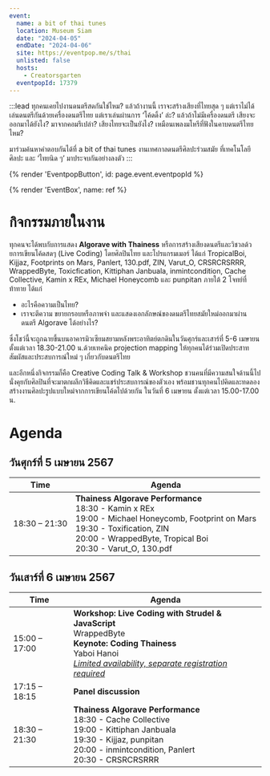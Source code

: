 ```yaml
---
event:
  name: a bit of thai tunes
  location: Museum Siam
  date: "2024-04-05"
  endDate: "2024-04-06"
  site: https://eventpop.me/s/thai
  unlisted: false
  hosts:
    - Creatorsgarten
  eventpopId: 17379
---
```


:::lead
ทุกคนเคยไปงานดนตรีสดกันใช่ไหม?
แล้วถ้างานนี้ เราจะสร้างเสียงที่ไทยสุด ๆ แต่เราไม่ได้เล่นดนตรีกันด้วยเครื่องดนตรีไทย แต่เราเล่นผ่านการ ‘โค้ดดิ้ง’ ล่ะ?
แล้วถ้าไม่มีเครื่องดนตรี เสียงจะออกมาได้ยังไง? มาจากคอมรึเปล่า?
เสียงไทยจะเป็นยังไง? เหมือนเพลงมโหรีที่ฟังในคาบดนตรีไทยไหม?

มาร่วมค้นหาคำตอบกันได้ที่ a bit of thai tunes งานเทศกาลดนตรีศิลปะร่วมสมัย ที่เทคโนโลยี ศิลปะ และ ‘ไทยนิด ๆ’ มาประจบกันอย่างลงตัว
:::

{% render 'EventpopButton', id: page.event.eventpopId %}

{% render 'EventBox', name: ref %}

# กิจกรรมภายในงาน

ทุกคนจะได้พบกับการแสดง **Algorave with Thainess** หรือการสร้างเสียงดนตรีและวิชวลด้วยการเขียนโค้ดสดๆ (Live Coding) โดยศิลปินไทย และโปรแกรมเมอร์ ได้แก่ TropicalBoi, Kijjaz, Footprints on Mars, Panlert, 130.pdf, ZIN, Varut_O, CRSRCRSRRR, WrappedByte, Toxicfication, Kittiphan Janbuala, inmintcondition, Cache Collective, Kamin x REx, Michael Honeycomb และ punpitan ภายใต้ 2 โจทย์ที่ท้าทาย ได้แก่

- อะไรคือความเป็นไทย?
- เราจะตีความ ขยายกรอบหรือภาพจำ และแสดงเอกลักษณ์ของดนตรีไทยสมัยใหม่ออกมาผ่านดนตรี Algorave ได้อย่างไร?

ซึ่งโชว์นี้จะถูกฉายขึ้นบนอาคารมิวเซียมสยามหลังพระอาทิตย์ตกดินในวันศุกร์และเสาร์ที่ 5-6 เมษายน ตั้งแต่เวลา 18.30-21.00 น.ด้วยเทคนิค projection mapping ให้ทุกคนได้ร่วมเปิดประสาทสัมผัสและประสบการณ์ใหม่ ๆ เกี่ยวกับดนตรีไทย

และอีกหนึ่งกิจกรรมก็คือ Creative Coding Talk & Workshop ชวนคนที่มีความสนใจด้านนี้ไปนั่งคุยกับศิลปินที่จะมาตกผลึกวิธีคิดและแชร์ประสบการณ์ของตัวเอง พร้อมชวนทุกคนไปคิดและทดลองสร้างงานศิลปะรูปแบบใหม่จากการเขียนโค้ดไปด้วยกัน ในวันที่ 6 เมษายน ตั้งแต่เวลา 15.00-17.00 น. 

# Agenda

## วันศุกร์ที่ 5 เมษายน 2567

| Time | Agenda |
| --- | --- |
| 18:30 – 21:30 | **Thainess Algorave Performance**<br>18:30 - Kamin x REx<br>19:00 - Michael Honeycomb, Footprint on Mars<br>19:30 - Toxification, ZIN<br>20:00 - WrappedByte, Tropical Boi<br>20:30 - Varut_O, 130.pdf |

## วันเสาร์ที่ 6 เมษายน 2567

| Time | Agenda |
| --- | --- |
| 15:00 – 17:00 | **Workshop: Live Coding with Strudel & JavaScript**<br>WrappedByte<br>**Keynote: Coding Thainess**<br>Yaboi Hanoi<br>[*Limited availability, separate registration required*](https://www.eventpop.me/e/17379/thai?aff=workshop) |
| 17:15 – 18:15 | **Panel discussion** |
| 18:30 – 21:30 | **Thainess Algorave Performance**<br>18:30 - Cache Collective<br>19:00 - Kittiphan Janbuala<br>19:30 - Kijjaz, punpitan<br>20:00 - inmintcondition, Panlert<br>20:30 - CRSRCRSRRR |
